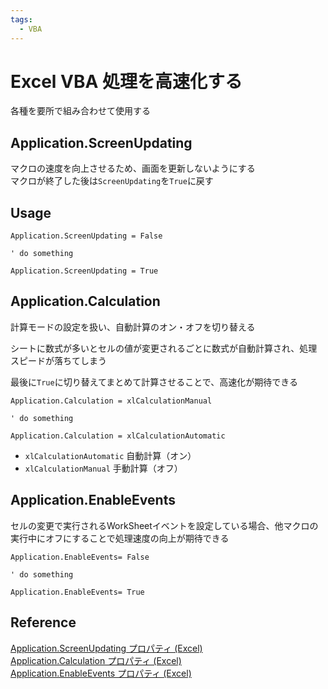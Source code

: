 ```yaml
---
tags:
  - VBA
---
```


# Excel VBA 処理を高速化する

各種を要所で組み合わせて使用する

## Application.ScreenUpdating

マクロの速度を向上させるため、画面を更新しないようにする<br>
マクロが終了した後は`ScreenUpdating`を`True`に戻す

## Usage
```VBScript
Application.ScreenUpdating = False

' do something

Application.ScreenUpdating = True
```

## Application.Calculation

計算モードの設定を扱い、自動計算のオン・オフを切り替える<br>

シートに数式が多いとセルの値が変更されるごとに数式が自動計算され、処理スピードが落ちてしまう<br>

最後に`True`に切り替えてまとめて計算させることで、高速化が期待できる<br>

```VBScript
Application.Calculation = xlCalculationManual

' do something

Application.Calculation = xlCalculationAutomatic
```

- `xlCalculationAutomatic` 自動計算（オン）
- `xlCalculationManual`    手動計算（オフ）

## Application.EnableEvents

セルの変更で実行されるWorkSheetイベントを設定している場合、他マクロの実行中にオフにすることで処理速度の向上が期待できる

```VBScript
Application.EnableEvents= False

' do something

Application.EnableEvents= True
```

## Reference
[Application.ScreenUpdating プロパティ (Excel)](https://docs.microsoft.com/ja-jp/office/vba/api/excel.application.screenupdating)<br>
[Application.Calculation プロパティ (Excel)](https://docs.microsoft.com/ja-jp/office/vba/api/excel.application.calculation)<br>
[Application.EnableEvents プロパティ (Excel)](https://docs.microsoft.com/ja-jp/office/vba/api/excel.application.enableevents)<br>
